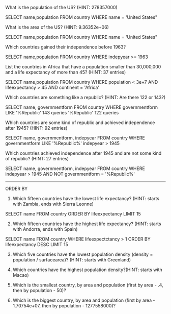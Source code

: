 

What is the population of the US? (HINT: 278357000)

SELECT name,population
FROM country
WHERE  name = 'United States"

What is the area of the US? (HINT: 9.36352e+06)

SELECT name,population
FROM country
WHERE  name = 'United States"

Which countries gained their independence before 1963?

SELECT name,population
FROM country
WHERE  indepyear >= 1963


List the countries in Africa that have a population smaller than 30,000,000 and a life expectancy of more than 45? (HINT: 37 entries)

SELECT name,population
FROM country
WHERE  population < 3e+7 AND lifeexpectancy > 45 AND continent = 'Africa'


Which countries are something like a republic? (HINT: Are there 122 or 143?)

SELECT name, governmentform
FROM country
WHERE  governmentform LIKE '%Republic'   143 queries
                            '%Republic'  122 queries




Which countries are some kind of republic and achieved independence after 1945? (HINT: 92 entries)

SELECT name, governmentform, indepyear
FROM country
WHERE  governmentform LIKE '%Republic%'  indepyear > 1945


Which countries achieved independence after 1945 and are not some kind of republic? (HINT: 27 entries)

SELECT name, governmentform, indepyear
FROM country
WHERE indepyear > 1945 AND NOT governmentform = '%Republic%' 

--------------------------------------------------------------------------------------------------------

ORDER BY

1) Which fifteen countries have the lowest life expectancy? 
(HINT: starts with Zambia, ends with Sierra Leonne)

SELECT name
FROM country
ORDER BY lifeexpectancy
LIMIT 15


2) Which fifteen countries have the highest life expectancy? 
(HINT: starts with Andorra, ends with Spain)

SELECT name
FROM country
WHERE lifeexpectctancy > 1
ORDER BY lifeexpectancy DESC
LIMIT 15

3) Which five countries have the lowest population density 
(density = population / surfacearea)? (HINT: starts with Greenland)

4) Which countries have the highest population density?(HINT: starts with Macao)

5) Which is the smallest country, by area and population (first by area - .4, then by population - 50)?

6) Which is the biggest country, by area and population (first by area - 1.70754e+07, then by population - 1277558000)?